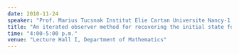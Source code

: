 ```yaml
---
date: 2010-11-24
speaker: "Prof. Marius Tucsnak Institut Elie Cartan Universite Nancy-1 France"
title: "An iterated observer method for recovering the initial state for a class of PDE's"
time: "4:00-5:00 p.m." 
venue: "Lecture Hall I, Department of Mathematics"
---
```


